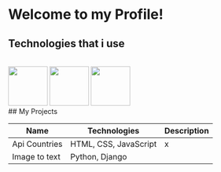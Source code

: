 # Welcome to my Profile!

## Technologies that i use

<br/>
<div width=100 >
<img height=80  src='https://user-images.githubusercontent.com/125974589/224845400-7f32f10f-c890-4173-b737-975e8ef0eb6a.png'>
<img height=80 src='https://user-images.githubusercontent.com/125974589/224845892-84c992f3-fe94-44ee-81d3-10e4260693a7.png'>
<img height=80 src='https://static-00.iconduck.com/assets.00/node-js-icon-454x512-nztofx17.png'>
   <br/>
   ## My Projects
    <table width=100>
        <thead>
            <tr>
                <th class="col1">Name</th>
                <th class="col2">Technologies</th>
                <th class="col3">Description</th>
            </tr>
        </thead>
        <tbody>
            <tr>
                <td class="col1">Api Countries</td>
                <td class="col2">HTML, CSS, JavaScript</td>
                <td class="col3">x</td>
            </tr>
            <tr>
                <td class="col1">Image to text</td>
                <td class="col2">Python, Django</td>
                <td class="col3"></td>
            </tr>
        </tbody>
    </table>
</div>
